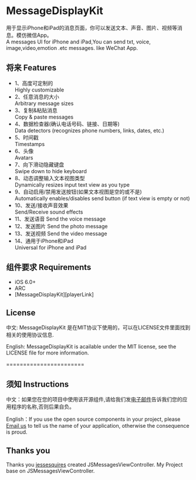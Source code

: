 MessageDisplayKit
=================

用于显示iPhone和iPad的消息页面，你可以发送文本、声音、图片、视频等消息。模仿微信App。                        
A messages UI for iPhone and iPad,You can send txt, voice, image,video,emotion .etc messages. like WeChat App.                                 


## 将来                                            Features 

* 1、高度可定制的                                     
Highly customizable
* 2、任意消息的大小                                   
Arbitrary message sizes
* 3、复制&粘贴消息                       
Copy & paste messages
* 4、数据检查器(确认电话号码、链接、日期等)           
Data detectors (recognizes phone numbers, links, dates, etc.)
* 5、时间戳                                           
Timestamps
* 6、头像                                             
Avatars
* 7、向下滑动隐藏键盘                                 
Swipe down to hide keyboard
* 8、动态调整输入文本视图类型                         
Dynamically resizes input text view as you type
* 9、自动启用/禁用发送按钮(如果文本视图是空的或不是)  
Automatically enables/disables send button (if text view is empty or not)
* 10、发送/接收声音效果                                
Send/Receive sound effects
* 11、发送语音
Send the voice message
* 12、发送图片
Send the photo message
* 13、发送视频
Send the video message
* 14、通用于iPhone和iPad                               
Universal for iPhone and iPad



## 组件要求                                        Requirements

* iOS 6.0+ 
* ARC
* [MessageDisplayKit][playerLink]


## License

中文: MessageDisplayKit 是在MIT协议下使用的，可以在LICENSE文件里面找到相关的使用协议信息.     

English: MessageDisplayKit is acailable under the MIT license, see the LICENSE file for more information.     

=======================
## 须知       Instructions
中文：如果您在您的项目中使用该开源组件,请给我们发[电子邮件](mailto:xhzengAIB@gmail.com?subject=From%20GitHub%20MessageDisplayKit)告诉我们您的应用程序的名称,否则后果自负。              
                           
English：If you use the open source components in your project, please [Email us](mailto:xhzengAIB@gmail.com?subject=From%20GitHub%20MessageDisplayKit) to tell us the name of your application, otherwise the consequence is proud.


## Thanks you
Thanks you [jessesquires](https://github.com/jessesquires/MessagesTableViewController) created JSMessagesViewController. My Project base on JSMessagesViewController.

